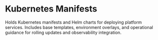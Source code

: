 # Kubernetes Manifests

Holds Kubernetes manifests and Helm charts for deploying platform services. Includes base templates, environment overlays, and operational guidance for rolling updates and observability integration.
